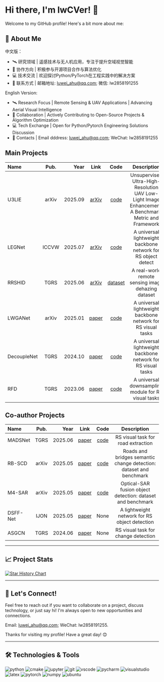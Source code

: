 # Hi there, I'm lwCVer! 👋

Welcome to my GitHub profile! Here's a bit more about me:

## 🚀 About Me

中文版：
- 🛰️ 研究领域 | 遥感技术与无人机应用，专注于提升空域视觉智能
- 🤝 协作方向 | 积极参与开源项目合作与算法优化
- 💻 技术交流 | 欢迎探讨Python/PyTorch在工程实践中的解决方案
- 📧 联系方式 | 邮箱地址: [luwei_ahu@qq.com](mailto:luwei_ahu@qq.com); 微信: lw2858191255


English Version:
- 🛰️ Research Focus | Remote Sensing & UAV Applications | Advancing Aerial Visual Intelligence
- 🤝 Collaboration | Actively Contributing to Open-Source Projects & Algorithm Optimization
- 💻 Tech Exchange | Open for Python/Pytorch Engineering Solutions Discussion
- 📧 Contacts | Email dddress: [luwei_ahu@qq.com](mailto:luwei_ahu@qq.com); WeChat: lw2858191255

## Main Projects

<!-- 
<details>
  <summary>
  <font>details</font>
  </summary>
-->


| Name | Pub. | Year | Link | Code | Description |
|:-------|:-------:|-------:|:-------:|:-------:|:-------:|
| U3LIE  |  arXiv  |  2025.09 | [arXiv](https://arxiv.org/abs/2509.01373) | [code](https://github.com/lwCVer/U3D_Toolkit) | Unsupervised Ultra-High-Resolution UAV Low-Light Image Enhancement: A Benchmark, Metric and Framework|
| LEGNet  |  ICCVW  |  2025.07 | [arXiv](https://arxiv.org/abs/2503.14012) | [code](https://github.com/lwCVer/LEGNet) | A universal lightweight backbone network for RS object detect|
| RRSHID  |  TGRS  |  2025.06 | [arXiv](https://arxiv.org/abs/2503.17966) | [dataset](https://github.com/lwCVer/RRSHID) | A real-world remote sensing image dehazing dataset|
| LWGANet  |  arXiv  |  2025.01 | [paper](https://arxiv.org/abs/2501.10040) | [code](https://github.com/lwCVer/LWGANet) | A universal lightweight backbone network for RS visual tasks|
| DecoupleNet  |  TGRS  |  2024.10 | [paper](https://ieeexplore.ieee.org/document/10685518) | [code](https://github.com/lwCVer/DecoupleNet) | A universal lightweight backbone network for RS visual tasks| 
| RFD  |  TGRS  |  2023.06 | [paper](https://ieeexplore.ieee.org/document/10142024) | [code](https://github.com/lwCVer/RFD) | A universal downsampling module for RS visual tasks| 

<!-- 
</details>
  -->

## Co-author Projects
<!-- 
<details>
  <summary>
  <font>details</font>
  </summary>
-->

| Name | Pub. | Year | Link | Code | Description |
|:-------|:-------:|-------:|:-------:|:-------:|:-------:|
| MADSNet | TGRS | 2025.06 | [paper](https://ieeexplore.ieee.org/document/11021615) | [code](https://github.com/Talent02/MADSNet) | RS visual task for road extraction | 
| RB-SCD | arXiv | 2025.05 | [paper](https://arxiv.org/abs/2505.13212) | [code](https://github.com/DaGuangDaGuang/RB-SCD) | Roads and bridges semantic change detection: dataset and benchmark  | 
| M4-SAR | arXiv | 2025.05 | [paper](https://arxiv.org/abs/2505.10931) | [code](https://github.com/wchao0601/M4-SAR) | Optical-SAR fusion object detection: dataset and benchmark | 
| DSFF-Net | IJON | 2025.05 | [paper](https://www.sciencedirect.com/science/article/pii/S0925231225003972?via%3Dihub) | None | A lightweight network for RS object detection | 
| ASGCN  |  TGRS  |  2024.06 | [paper](https://ieeexplore.ieee.org/document/10574888) | None | RS visual task for change detection | 


<!-- 
</details>
  -->

---

## 📈 Project Stats

[![Star History Chart](https://api.star-history.com/svg?repos=lwCVer/LWGANet,lwCVer/DecoupleNet,lwCVer/RFD,lwCVer/LEGNet&type=Date)](https://www.star-history.com/#lwCVer/LWGANet&lwCVer/DecoupleNet&lwCVer/RFD&lwCVer/LEGNet&Date)

---


## 💬 Let's Connect!

Feel free to reach out if you want to collaborate on a project, discuss technology, or just say hi! I'm always open to new opportunities and connections. 

Email: [luwei_ahu@qq.com](mailto:luwei_ahu@qq.com); WeChat: lw2858191255.



Thanks for visiting my profile! Have a great day! 😊

---

## 🛠️ Technologies & Tools
<p align="left">
  <img alt="python" src="https://img.shields.io/badge/Python-3776AB?style=flat-square&logo=python&logoColor=white" >
  <img alt="cmake" src="https://img.shields.io/badge/CMake-064F8C?style=flat-square&logo=cmake&logoColor=white" >
  <img alt="jupyter" src="https://img.shields.io/badge/Jupyter-F37626.svg?&style=flat-square&logo=Jupyter&logoColor=white" >
  <img alt="git" src="https://img.shields.io/badge/Git-F05032?style=flat-square&logo=git&logoColor=white" >
  <img alt="vscode" src="https://img.shields.io/badge/vscode-0078D4?style=flat-square&logo=visual%20studio%20code&logoColor=white" >
  <img alt="pycharm" src="https://img.shields.io/badge/pycharm-0078D4?style=flat-square&logo=pycharm&logoColor=white" >
  <img alt="visualstudio" src="https://img.shields.io/badge/visualstudio-0078D4?style=flat-square&logo=visualstudio&logoColor=white" >
  <img alt="latex" src="https://img.shields.io/badge/LaTeX-47A141?style=flat-square&logo=LaTeX&logoColor=white" >
  <img alt="pytorch" src="https://img.shields.io/badge/PyTorch-EE4C2C?style=flat-square&logo=PyTorch&logoColor=white" >
  <img alt="numpy" src="https://img.shields.io/badge/Numpy-777BB4?style=flat-square&logo=numpy&logoColor=white" >
  <img alt="ubuntu" src="https://img.shields.io/badge/Ubuntu-E95420?style=flat-square&logo=ubuntu&logoColor=white" >
</p>
